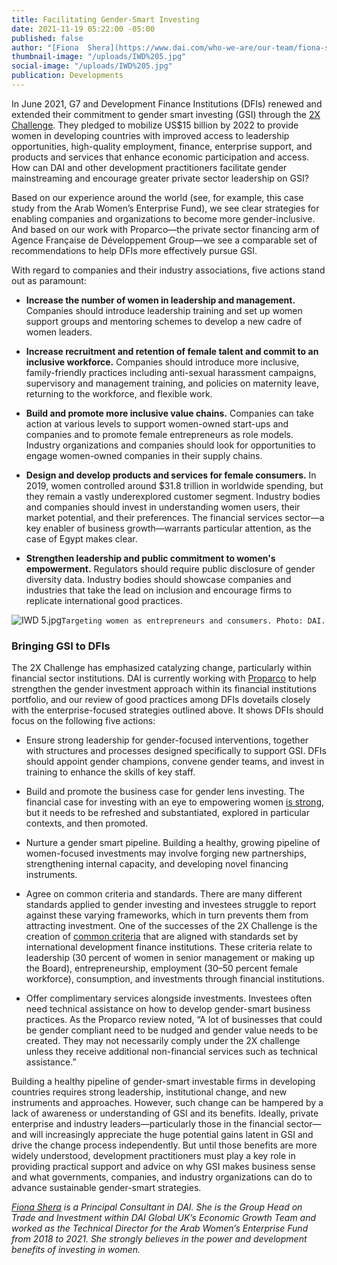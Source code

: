 ```yaml
---
title: Facilitating Gender-Smart Investing
date: 2021-11-19 05:22:00 -05:00
published: false
author: "[Fiona  Shera](https://www.dai.com/who-we-are/our-team/fiona-shera)"
thumbnail-image: "/uploads/IWD%205.jpg"
social-image: "/uploads/IWD%205.jpg"
publication: Developments
---
```


In June 2021, G7 and Development Finance Institutions (DFIs) renewed and extended their commitment to gender smart investing (GSI) through the [2X Challenge](https://www.2xchallenge.org/). They pledged to mobilize US$15 billion by 2022 to provide women in developing countries with improved access to leadership opportunities, high-quality employment, finance, enterprise support, and products and services that enhance economic participation and access. How can DAI and other development practitioners facilitate gender mainstreaming and encourage greater private sector leadership on GSI?




Based on our experience around the world (see, for example, this case study from the Arab Women’s Enterprise Fund), we see clear strategies for enabling companies and organizations to become more gender-inclusive. And based on our work with Proparco—the private sector financing arm of Agence Française de Développement Group—we see a comparable set of recommendations to help DFIs more effectively pursue GSI.

With regard to companies and their industry associations, five actions stand out as paramount:

* **Increase the number of women in leadership and management.** Companies should introduce leadership training and set up women support groups and mentoring schemes to develop a new cadre of women leaders.

* **Increase recruitment and retention of female talent and commit to an inclusive workforce.** Companies should introduce more inclusive, family-friendly practices including anti-sexual harassment campaigns, supervisory and management training, and policies on maternity leave, returning to the workforce, and flexible work.

* **Build and promote more inclusive value chains.** Companies can take action at various levels to support women-owned start-ups and companies and to promote female entrepreneurs as role models. Industry organizations and companies should look for opportunities to engage women-owned companies in their supply chains.

* **Design and develop products and services for female consumers.** In 2019, women controlled around $31.8 trillion in worldwide spending, but they remain a vastly underexplored customer segment. Industry bodies and companies should invest in understanding women users, their market potential, and their preferences. The financial services sector—a key enabler of business growth—warrants particular attention, as the case of Egypt makes clear. 

* **Strengthen leadership and public commitment to women's empowerment.** Regulators should require public disclosure of gender diversity data. Industry bodies should showcase companies and industries that take the lead on inclusion and encourage firms to replicate international good practices.

![IWD 5.jpg](/uploads/IWD%205.jpg)`Targeting women as entrepreneurs and consumers. Photo: DAI.`

### Bringing GSI to DFIs 

The 2X Challenge has emphasized catalyzing change, particularly within financial sector institutions. DAI is currently working with [Proparco](https://www.proparco.fr/en/financial-institution-working-private-sector-and-sustainable-development) to help strengthen the gender investment approach within its financial institutions portfolio, and our review of good practices among DFIs dovetails closely with the enterprise-focused strategies outlined above. It shows DFIs should focus on the following five actions:

* Ensure strong leadership for gender-focused interventions, together with structures and processes designed specifically to support GSI. DFIs should appoint gender champions, convene gender teams, and invest in training to enhance the skills of key staff.

* Build and promote the business case for gender lens investing. The financial case for investing with an eye to empowering women [is strong](https://dai-global-developments.com/articles/invest-on-the-frontier-of-gender-lens-investing), but it needs to be refreshed and substantiated, explored in particular contexts, and then promoted.

* Nurture a gender smart pipeline. Building a healthy, growing pipeline of women-focused investments may involve forging new partnerships, strengthening internal capacity, and developing novel financing instruments.

* Agree on common criteria and standards. There are many different standards applied to gender investing and investees struggle to report against these varying frameworks, which in turn prevents them from attracting investment. One of the successes of the 2X Challenge is the creation of [common criteria](https://www.2xchallenge.org/criteria) that are aligned with standards set by international development finance institutions. These criteria relate to leadership (30 percent of women in senior management or making up the Board), entrepreneurship, employment (30–50 percent female workforce), consumption, and investments through financial institutions. 

* Offer complimentary services alongside investments. Investees often need technical assistance on how to develop gender-smart business practices. As the Proparco review noted, “A lot of businesses that could be gender compliant need to be nudged and gender value needs to be created. They may not necessarily comply under the 2X challenge unless they receive additional non-financial services such as technical assistance.”

Building a healthy pipeline of gender-smart investable firms in developing countries requires strong leadership, institutional change, and new instruments and approaches. However, such change can be hampered by a lack of awareness or understanding of GSI and its benefits. Ideally, private enterprise and industry leaders—particularly those in the financial sector—and will increasingly appreciate the huge potential gains latent in GSI and drive the change process independently. But until those benefits are more widely understood, development practitioners must play a key role in providing practical support and advice on why GSI makes business sense and what governments, companies, and industry organizations can do to advance sustainable gender-smart strategies. 

*[Fiona  Shera](https://www.dai.com/who-we-are/our-team/fiona-shera) is a Principal Consultant in DAI. She is the Group Head on Trade and Investment within DAI Global UK’s Economic Growth Team and worked as the Technical Director for the Arab Women’s Enterprise Fund from 2018 to 2021. She strongly believes in the power and development benefits of investing in women.*